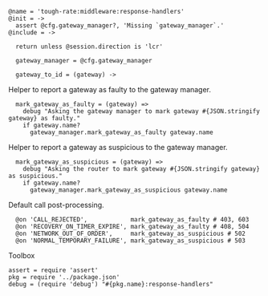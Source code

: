     @name = 'tough-rate:middleware:response-handlers'
    @init = ->
      assert @cfg.gateway_manager?, 'Missing `gateway_manager`.'
    @include = ->

      return unless @session.direction is 'lcr'

      gateway_manager = @cfg.gateway_manager

      gateway_to_id = (gateway) ->

Helper to report a gateway as faulty to the gateway manager.

      mark_gateway_as_faulty = (gateway) =>
        debug "Asking the gateway manager to mark gateway #{JSON.stringify gateway} as faulty."
        if gateway.name?
          gateway_manager.mark_gateway_as_faulty gateway.name

Helper to report a gateway as suspicious to the gateway manager.

      mark_gateway_as_suspicious = (gateway) =>
        debug "Asking the router to mark gateway #{JSON.stringify gateway} as suspicious."
        if gateway.name?
          gateway_manager.mark_gateway_as_suspicious gateway.name

Default call post-processing.

      @on 'CALL_REJECTED',            mark_gateway_as_faulty # 403, 603
      @on 'RECOVERY_ON_TIMER_EXPIRE', mark_gateway_as_faulty # 408, 504
      @on 'NETWORK_OUT_OF_ORDER',     mark_gateway_as_suspicious # 502
      @on 'NORMAL_TEMPORARY_FAILURE', mark_gateway_as_suspicious # 503

Toolbox

    assert = require 'assert'
    pkg = require '../package.json'
    debug = (require 'debug') "#{pkg.name}:response-handlers"
